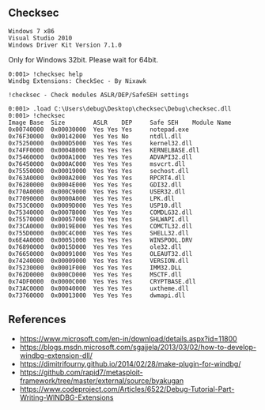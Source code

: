 
## Checksec

```
Windows 7 x86
Visual Studio 2010
Windows Driver Kit Version 7.1.0
```

Only for Windows 32bit. Please wait for 64bit.

```
0:001> !checksec help
Windbg Extensions: CheckSec - By Nixawk

!checksec - Check modules ASLR/DEP/SafeSEH settings
```

```
0:001> .load C:\Users\debug\Desktop\checksec\Debug\checksec.dll
0:001> !checksec
Image Base 	Size 		ASLR 	DEP 	Safe SEH 	Module Name 
0x00740000 	0x00030000	Yes	Yes	Yes		notepad.exe 
0x76F30000 	0x00142000	Yes	Yes	No		ntdll.dll 
0x75250000 	0x000D5000	Yes	Yes	Yes		kernel32.dll 
0x74FF0000 	0x0004B000	Yes	Yes	Yes		KERNELBASE.dll 
0x75460000 	0x000A1000	Yes	Yes	Yes		ADVAPI32.dll 
0x76450000 	0x000AC000	Yes	Yes	Yes		msvcrt.dll 
0x75550000 	0x00019000	Yes	Yes	Yes		sechost.dll 
0x763A0000 	0x000A2000	Yes	Yes	Yes		RPCRT4.dll 
0x76280000 	0x0004E000	Yes	Yes	Yes		GDI32.dll 
0x770A0000 	0x000C9000	Yes	Yes	Yes		USER32.dll 
0x77090000 	0x0000A000	Yes	Yes	Yes		LPK.dll 
0x753C0000 	0x0009D000	Yes	Yes	Yes		USP10.dll 
0x75340000 	0x0007B000	Yes	Yes	Yes		COMDLG32.dll 
0x75570000 	0x00057000	Yes	Yes	Yes		SHLWAPI.dll 
0x73CA0000 	0x0019E000	Yes	Yes	Yes		COMCTL32.dll 
0x755D0000 	0x00C4C000	Yes	Yes	Yes		SHELL32.dll 
0x6E4A0000 	0x00051000	Yes	Yes	Yes		WINSPOOL.DRV 
0x76890000 	0x0015D000	Yes	Yes	Yes		ole32.dll 
0x76650000 	0x00091000	Yes	Yes	Yes		OLEAUT32.dll 
0x74240000 	0x00009000	Yes	Yes	Yes		VERSION.dll 
0x75230000 	0x0001F000	Yes	Yes	Yes		IMM32.DLL 
0x762D0000 	0x000CD000	Yes	Yes	Yes		MSCTF.dll 
0x74DF0000 	0x0000C000	Yes	Yes	Yes		CRYPTBASE.dll 
0x73AC0000 	0x00040000	Yes	Yes	Yes		uxtheme.dll 
0x73760000 	0x00013000	Yes	Yes	Yes		dwmapi.dll 

```

## References

- https://www.microsoft.com/en-in/download/details.aspx?id=11800
- https://blogs.msdn.microsoft.com/sgajjela/2013/03/02/how-to-develop-windbg-extension-dll/
- https://dimitrifourny.github.io/2014/02/28/make-plugin-for-windbg/
- https://github.com/rapid7/metasploit-framework/tree/master/external/source/byakugan
- https://www.codeproject.com/Articles/6522/Debug-Tutorial-Part-Writing-WINDBG-Extensions